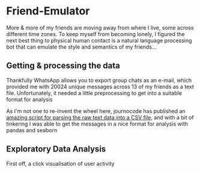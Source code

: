 # Friend-Emulator

More & more of my friends are moving away from where I live, some across different time zones.  To keep myself from becoming lonely, I figured the next best thing to physical human contact is a natural language processing bot that can emulate the style and semantics of my friends...

## Getting & processing the data

Thankfully WhatsApp allows you to export group chats as an e-mail, which provided me with 20024 unique messages across 13 of my friends as a text file.  Unfortunately, it needed a little preprocessing to get into a suitable format for analysis

As I'm not one to re-invent the wheel here, journocode has published an [amazing script for parsing the raw text data into a CSV file,](https://github.com/journocode/datavizwhatsapp) and with a bit of tinkering I was able to get the messages in a nice format for analysis with pandas and seaborn

## Exploratory Data Analysis

First off, a click visualisation of user activity

